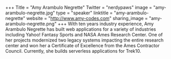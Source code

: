 +++
Title = "Amy Arambulo Negrette"
Twitter = "nerdypaws"
image = "amy-arambulo-negrette.jpg"
type = "speaker"
linktitle = "amy-arambulo-negrette"
website = "http://www.amy-codes.com"
sharing_image = "amy-arambulo-negrette.png"
+++
With ten years industry experience, Amy Arambulo Negrette has built web applications for a variety of industries including Yahoo! Fantasy Sports and NASA Ames Research Center. One of her projects modernized two legacy systems impacting the entire research center and won her a Certificate of Excellence from the Ames Contractor Council. Currently, she builds serverless applications for Trek10.
